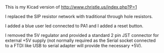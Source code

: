 This is my Kicad version of http://www.christle.us/index.php?P=1

I replaced the SIP resistor network with traditional through hole resistors.

I added a blue user led connected to PA1 and I added a reset button.

I removed the 5V regulator and provided a standard 2 pin JST connector for external +5V supply (not normally required as the Serial socket connected to a FTDI like USB to serial adapter will provide the necessary +5V).
